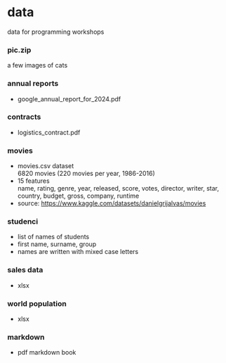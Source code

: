 # data
data for programming workshops

### pic.zip
a few images of cats

### annual reports
- google_annual_report_for_2024.pdf

### contracts
- logistics_contract.pdf

### movies
- movies.csv dataset    
  6820 movies (220 movies per year, 1986-2016) 
- 15 features     
  name, rating, genre, year, released, score, votes, director, writer, star, country, budget, gross, company, runtime  
- source: https://www.kaggle.com/datasets/danielgrijalvas/movies

### studenci
- list of names of students
- first name, surname, group
- names are written with mixed case letters

### sales data
- xlsx

### world population 
- xlsx

### markdown
- pdf markdown book
